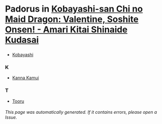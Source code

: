 # Padorus in [Kobayashi-san Chi no Maid Dragon: Valentine, Soshite Onsen! - Amari Kitai Shinaide Kudasai](https://myanimelist.net/anime/35363/Kobayashi-san_Chi_no_Maid_Dragon__Valentine_Soshite_Onsen_-_Amari_Kitai_Shinaide_Kudasai)

###  
* [ Kobayashi](https://github.com/shadow578/Project-Padoru/blob/master/table-of-contents/characters/Kobayashi.md)

### K
* [Kanna Kamui](https://github.com/shadow578/Project-Padoru/blob/master/table-of-contents/characters/KannaKamui.md)

### T
* [Tooru](https://github.com/shadow578/Project-Padoru/blob/master/table-of-contents/characters/Tooru.md)

###### This page was automatically generated. If it contains errors, please open a Issue.
